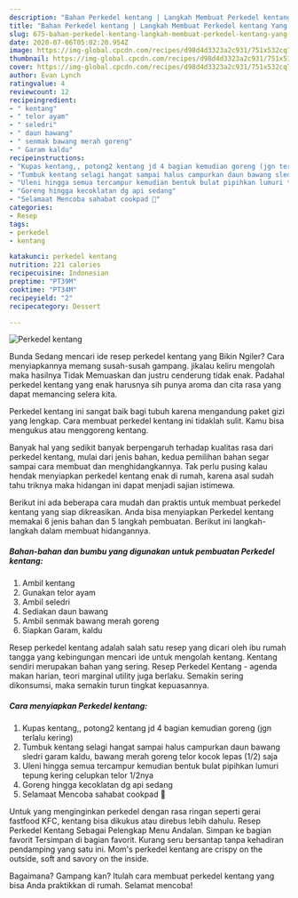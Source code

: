```yaml
---
description: "Bahan Perkedel kentang | Langkah Membuat Perkedel kentang Yang Enak Dan Lezat"
title: "Bahan Perkedel kentang | Langkah Membuat Perkedel kentang Yang Enak Dan Lezat"
slug: 675-bahan-perkedel-kentang-langkah-membuat-perkedel-kentang-yang-enak-dan-lezat
date: 2020-07-06T05:02:20.954Z
image: https://img-global.cpcdn.com/recipes/d98d4d3323a2c931/751x532cq70/perkedel-kentang-foto-resep-utama.jpg
thumbnail: https://img-global.cpcdn.com/recipes/d98d4d3323a2c931/751x532cq70/perkedel-kentang-foto-resep-utama.jpg
cover: https://img-global.cpcdn.com/recipes/d98d4d3323a2c931/751x532cq70/perkedel-kentang-foto-resep-utama.jpg
author: Evan Lynch
ratingvalue: 4
reviewcount: 12
recipeingredient:
- " kentang"
- " telor ayam"
- " seledri"
- " daun bawang"
- " senmak bawang merah goreng"
- " Garam kaldu"
recipeinstructions:
- "Kupas kentang,, potong2 kentang jd 4 bagian kemudian goreng (jgn terlalu kering)"
- "Tumbuk kentang selagi hangat sampai halus campurkan daun bawang sledri garam kaldu, bawang merah goreng telor kocok lepas (1/2) saja"
- "Uleni hingga semua tercampur kemudian bentuk bulat pipihkan lumuri tepung kering celupkan telor 1/2nya"
- "Goreng hingga kecoklatan dg api sedang"
- "Selamaat Mencoba sahabat cookpad 🤗"
categories:
- Resep
tags:
- perkedel
- kentang

katakunci: perkedel kentang 
nutrition: 221 calories
recipecuisine: Indonesian
preptime: "PT39M"
cooktime: "PT34M"
recipeyield: "2"
recipecategory: Dessert

---
```



![Perkedel kentang](https://img-global.cpcdn.com/recipes/d98d4d3323a2c931/751x532cq70/perkedel-kentang-foto-resep-utama.jpg)

Bunda Sedang mencari ide resep perkedel kentang yang Bikin Ngiler? Cara menyiapkannya memang susah-susah gampang. jikalau keliru mengolah maka hasilnya Tidak Memuaskan dan justru cenderung tidak enak. Padahal perkedel kentang yang enak harusnya sih punya aroma dan cita rasa yang dapat memancing selera kita.

Perkedel kentang ini sangat baik bagi tubuh karena mengandung paket gizi yang lengkap. Cara membuat perkedel kentang ini tidaklah sulit. Kamu bisa mengukus atau menggoreng kentang.

Banyak hal yang sedikit banyak berpengaruh terhadap kualitas rasa dari perkedel kentang, mulai dari jenis bahan, kedua pemilihan bahan segar sampai cara membuat dan menghidangkannya. Tak perlu pusing kalau hendak menyiapkan perkedel kentang enak di rumah, karena asal sudah tahu triknya maka hidangan ini dapat menjadi sajian istimewa.


Berikut ini ada beberapa cara mudah dan praktis untuk membuat perkedel kentang yang siap dikreasikan. Anda bisa menyiapkan Perkedel kentang memakai 6 jenis bahan dan 5 langkah pembuatan. Berikut ini langkah-langkah dalam membuat hidangannya.

<!--inarticleads1-->

##### Bahan-bahan dan bumbu yang digunakan untuk pembuatan Perkedel kentang:

1. Ambil  kentang
1. Gunakan  telor ayam
1. Ambil  seledri
1. Sediakan  daun bawang
1. Ambil  senmak bawang merah goreng
1. Siapkan  Garam, kaldu


Resep perkedel kentang adalah salah satu resep yang dicari oleh ibu rumah tangga yang kebingungan mencari ide untuk mengolah kentang. Kentang sendiri merupakan bahan yang sering. Resep Perkedel Kentang - agenda makan harian, teori marginal utility juga berlaku. Semakin sering dikonsumsi, maka semakin turun tingkat kepuasannya. 

<!--inarticleads2-->

##### Cara menyiapkan Perkedel kentang:

1. Kupas kentang,, potong2 kentang jd 4 bagian kemudian goreng (jgn terlalu kering)
1. Tumbuk kentang selagi hangat sampai halus campurkan daun bawang sledri garam kaldu, bawang merah goreng telor kocok lepas (1/2) saja
1. Uleni hingga semua tercampur kemudian bentuk bulat pipihkan lumuri tepung kering celupkan telor 1/2nya
1. Goreng hingga kecoklatan dg api sedang
1. Selamaat Mencoba sahabat cookpad 🤗


Untuk yang menginginkan perkedel dengan rasa ringan seperti gerai fastfood KFC, kentang bisa dikukus atau direbus lebih dahulu. Resep Perkedel Kentang Sebagai Pelengkap Menu Andalan. Simpan ke bagian favorit Tersimpan di bagian favorit. Kurang seru bersantap tanpa kehadiran pendamping yang satu ini. Mom&#39;s perkedel kentang are crispy on the outside, soft and savory on the inside. 

Bagaimana? Gampang kan? Itulah cara membuat perkedel kentang yang bisa Anda praktikkan di rumah. Selamat mencoba!
